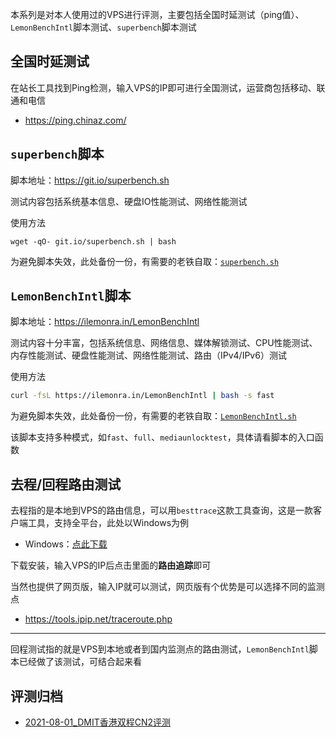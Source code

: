 本系列是对本人使用过的VPS进行评测，主要包括全国时延测试（ping值）、`LemonBenchIntl`脚本测试、`superbench`脚本测试

## 全国时延测试

在站长工具找到Ping检测，输入VPS的IP即可进行全国测试，运营商包括移动、联通和电信

- https://ping.chinaz.com/

## `superbench`脚本

脚本地址：https://git.io/superbench.sh

测试内容包括系统基本信息、硬盘IO性能测试、网络性能测试

使用方法

```
wget -qO- git.io/superbench.sh | bash
```

为避免脚本失效，此处备份一份，有需要的老铁自取：[`superbench.sh`](assets/README/superbench.sh)



## `LemonBenchIntl`脚本

脚本地址：https://ilemonra.in/LemonBenchIntl 

测试内容十分丰富，包括系统信息、网络信息、媒体解锁测试、CPU性能测试、内存性能测试、硬盘性能测试、网络性能测试、路由（IPv4/IPv6）测试

使用方法 

```bash
curl -fsL https://ilemonra.in/LemonBenchIntl | bash -s fast
```

为避免脚本失效，此处备份一份，有需要的老铁自取：[`LemonBenchIntl.sh`](assets/README/LemonBenchIntl.sh)

该脚本支持多种模式，如`fast`、`full`、`mediaunlocktest`，具体请看脚本的入口函数

## 去程/回程路由测试

去程指的是本地到VPS的路由信息，可以用`besttrace`这款工具查询，这是一款客户端工具，支持全平台，此处以Windows为例

- Windows：[点此下载](https://cdn.ipip.net/17mon/besttrace.exe)


下载安装，输入VPS的IP后点击里面的**路由追踪**即可

当然也提供了网页版，输入IP就可以测试，网页版有个优势是可以选择不同的监测点

- https://tools.ipip.net/traceroute.php

---

回程测试指的就是VPS到本地或者到国内监测点的路由测试，`LemonBenchIntl`脚本已经做了该测试，可结合起来看

## 评测归档

- [2021-08-01_DMIT香港双程CN2评测](VPS/2021-08-01_DMIT香港双程CN2评测.md)

